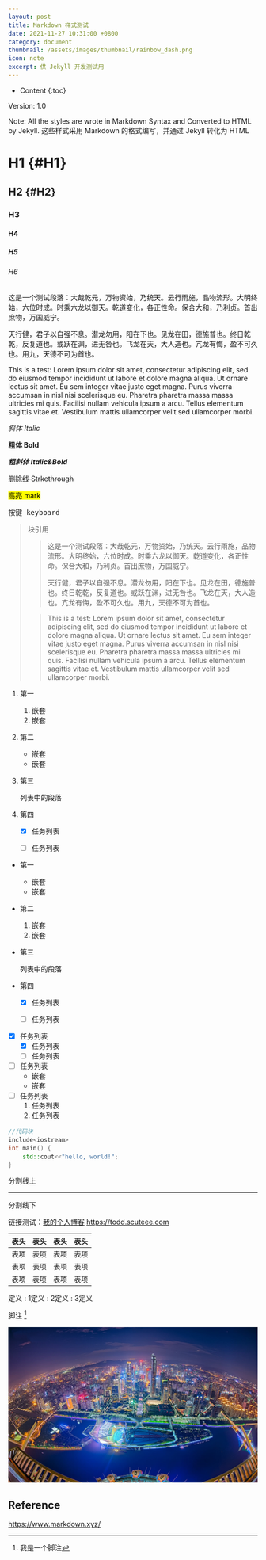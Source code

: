 ```yaml
---
layout: post
title: Markdown 样式测试
date: 2021-11-27 10:31:00 +0800
category: document
thumbnail: /assets/images/thumbnail/rainbow_dash.png
icon: note
excerpt: 供 Jekyll 开发测试用
---
```


* Content
{:toc}

<!--more-->

Version: 1.0

Note: All the styles are wrote in Markdown Syntax and Converted to HTML by Jekyll. 这些样式采用 Markdown 的格式编写，并通过 Jekyll 转化为 HTML 

# H1 {#H1}

## H2 {#H2}

### H3

#### H4

##### H5

###### H6

这是一个测试段落：大哉乾元，万物资始，乃统天。云行雨施，品物流形。大明终始，六位时成。时乘六龙以御天。乾道变化，各正性命。保合大和，乃利贞。首出庶物，万国威宁。

天行健，君子以自强不息。潜龙勿用，阳在下也。见龙在田，德施普也。终日乾乾，反复道也。或跃在渊，进无咎也。飞龙在天，大人造也。亢龙有悔，盈不可久也。用九，天德不可为首也。

This is a test: Lorem ipsum dolor sit amet, consectetur adipiscing elit, sed do eiusmod tempor incididunt ut labore et dolore magna aliqua. Ut ornare lectus sit amet. Eu sem integer vitae justo eget magna. Purus viverra accumsan in nisl nisi scelerisque eu. Pharetra pharetra massa massa ultricies mi quis. Facilisi nullam vehicula ipsum a arcu. Tellus elementum sagittis vitae et. Vestibulum mattis ullamcorper velit sed ullamcorper morbi.

*斜体 Italic*

**粗体 Bold**

***粗斜体 Italic&Bold***

~~删除线 Strkethrough~~

<mark>高亮 mark</mark>

<kbd>按键 keyboard</kbd>

> 块引用
> 
> > 这是一个测试段落：大哉乾元，万物资始，乃统天。云行雨施，品物流形。大明终始，六位时成。时乘六龙以御天。乾道变化，各正性命。保合大和，乃利贞。首出庶物，万国威宁。
> >
> > 天行健，君子以自强不息。潜龙勿用，阳在下也。见龙在田，德施普也。终日乾乾，反复道也。或跃在渊，进无咎也。飞龙在天，大人造也。亢龙有悔，盈不可久也。用九，天德不可为首也。
> 
> > This is a test: Lorem ipsum dolor sit amet, consectetur adipiscing elit, sed do eiusmod tempor incididunt ut labore et dolore magna aliqua. Ut ornare lectus sit amet. Eu sem integer vitae justo eget magna. Purus viverra accumsan in nisl nisi scelerisque eu. Pharetra pharetra massa massa ultricies mi quis. Facilisi nullam vehicula ipsum a arcu. Tellus elementum sagittis vitae et. Vestibulum mattis ullamcorper velit sed ullamcorper morbi.

1. 第一
   1. 嵌套
   2. 嵌套
2. 第二
   * 嵌套
   * 嵌套
3. 第三

   列表中的段落

4. 第四
   - [x] 任务列表
   - [ ] 任务列表


* 第一
   * 嵌套
   * 嵌套
* 第二
  1. 嵌套
  2. 嵌套
* 第三

  列表中的段落

* 第四
  - [x] 任务列表
  - [ ] 任务列表


- [x] 任务列表
  - [x] 任务列表
  - [ ] 任务列表
- [ ] 任务列表
  - 嵌套
  - 嵌套
- [ ] 任务列表
  1. 任务列表
  2. 任务列表



```cpp
//代码块
include<iostream>
int main() {
    std::cout<<"hello, world!";
}
```

分割线上

---

分割线下

链接测试：[我的个人博客](https://todd.scuteee.com "Todd 的博客") <https://todd.scuteee.com>

|表头|表头|表头|表头|
|----|----|----|----|
|表项|表项|表项|表项|
|表项|表项|表项|表项|
|表项|表项|表项|表项|

定义
: 1定义
: 2定义
: 3定义

脚注 [^1]

[^1]: 我是一个脚注

![一幅广州市区夜景图](/assets/images/trip/guangzhou/广州市区.jpg "广州市区夜景")

## Reference

<https://www.markdown.xyz/>